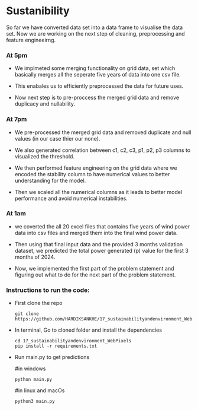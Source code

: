 
# Sustanibility
  So far we have converted data set into a data frame to visualise the data set. Now we are working on the next step of cleaning, preprocessing and feature engineeirng.

### At 5pm
  - We implmeted some merging functionality on grid data, set which basically merges all the seperate five years of data into one csv file.

  - This enabales us to efficiently preprocessed the data for future uses.

  - Now next step is to pre-proccess the merged grid data and remove duplicacy and nullability.

### At 7pm 
  - We pre-processed the merged grid data and removed duplicate and null values (in our case thier our none).

  - We also generated correlation between c1, c2, c3, p1, p2, p3 columns to visualized the threshold.

  - We then performed feature engineering on the grid data where we encoded the stability column to have numerical values to better understanding for the model.

  - Then we scaled all the numerical columns as it leads to better model performance and avoid numerical instabilities.

### At 1am
  - we coverted the all 20 excel files that contains five years of wind power data into csv files and merged them into the final wind power data.

  - Then using that final input data and the provided 3 months validation dataset, we predicted the total power generated (p) value for the first 3 months of 2024.

  - Now, we implemented the first part of the problem statement and figuring out what to do for the next part of the problem statement.


### Instructions to run the code:
- First clone the repo
    ```
    git clone https://github.com/HARDIKSANKHE/17_sustainabilityandenvironment_WebPixels.git
    ```

- In terminal, Go to cloned folder and install the dependencies
    ```
    cd 17_sustainabilityandenvironment_WebPixels
    pip install -r requirements.txt
    ```

- Run main.py to get predictions
    
    #in windows
    ```
    python main.py   
    ```

    #in linux and macOs
    ```
    python3 main.py
    ```
                